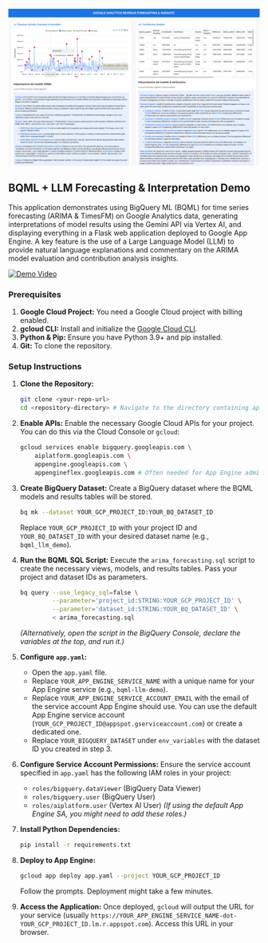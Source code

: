 ![Application Screenshot](screen.png)

## BQML + LLM Forecasting & Interpretation Demo 

This application demonstrates using BigQuery ML (BQML) for time series forecasting (ARIMA & TimesFM) on Google Analytics data, generating interpretations of model results using the Gemini API via Vertex AI, and displaying everything in a Flask web application deployed to Google App Engine. A key feature is the use of a Large Language Model (LLM) to provide natural language explanations and commentary on the ARIMA model evaluation and contribution analysis insights.

[![Demo Video](https://img.youtube.com/vi/99nFCfCv5s8/0.jpg)](https://youtu.be/99nFCfCv5s8)

### Prerequisites

1.  **Google Cloud Project:** You need a Google Cloud project with billing enabled.
2.  **gcloud CLI:** Install and initialize the [Google Cloud CLI](https://cloud.google.com/sdk/docs/install).
3.  **Python & Pip:** Ensure you have Python 3.9+ and pip installed.
4.  **Git:** To clone the repository.



### Setup Instructions

1.  **Clone the Repository:**
    ```bash
    git clone <your-repo-url>
    cd <repository-directory> # Navigate to the directory containing app.py, etc.
    ```

2.  **Enable APIs:** Enable the necessary Google Cloud APIs for your project. You can do this via the Cloud Console or `gcloud`:
    ```bash
    gcloud services enable bigquery.googleapis.com \
        aiplatform.googleapis.com \
        appengine.googleapis.com \
        appengineflex.googleapis.com # Often needed for App Engine admin tasks
    ```

3.  **Create BigQuery Dataset:** Create a BigQuery dataset where the BQML models and results tables will be stored.
    ```bash
    bq mk --dataset YOUR_GCP_PROJECT_ID:YOUR_BQ_DATASET_ID
    ```
    Replace `YOUR_GCP_PROJECT_ID` with your project ID and `YOUR_BQ_DATASET_ID` with your desired dataset name (e.g., `bqml_llm_demo`).

4.  **Run the BQML SQL Script:** Execute the `arima_forecasting.sql` script to create the necessary views, models, and results tables. Pass your project and dataset IDs as parameters.
    ```bash
    bq query --use_legacy_sql=false \
             --parameter='project_id:STRING:YOUR_GCP_PROJECT_ID' \
             --parameter='dataset_id:STRING:YOUR_BQ_DATASET_ID' \
             < arima_forecasting.sql
    ```
    *(Alternatively, open the script in the BigQuery Console, declare the variables at the top, and run it.)*

5.  **Configure `app.yaml`:**
    *   Open the `app.yaml` file.
    *   Replace `YOUR_APP_ENGINE_SERVICE_NAME` with a unique name for your App Engine service (e.g., `bqml-llm-demo`).
    *   Replace `YOUR_APP_ENGINE_SERVICE_ACCOUNT_EMAIL` with the email of the service account App Engine should use. You can use the default App Engine service account (`YOUR_GCP_PROJECT_ID@appspot.gserviceaccount.com`) or create a dedicated one.
    *   Replace `YOUR_BIGQUERY_DATASET` under `env_variables` with the dataset ID you created in step 3.

6.  **Configure Service Account Permissions:** Ensure the service account specified in `app.yaml` has the following IAM roles in your project:
    *   `roles/bigquery.dataViewer` (BigQuery Data Viewer)
    *   `roles/bigquery.user` (BigQuery User)
    *   `roles/aiplatform.user` (Vertex AI User)
    *(If using the default App Engine SA, you might need to add these roles.)*

7.  **Install Python Dependencies:**
    ```bash
    pip install -r requirements.txt
    ```

8.  **Deploy to App Engine:**
    ```bash
    gcloud app deploy app.yaml --project YOUR_GCP_PROJECT_ID
    ```
    Follow the prompts. Deployment might take a few minutes.

9. **Access the Application:** Once deployed, `gcloud` will output the URL for your service (usually `https://YOUR_APP_ENGINE_SERVICE_NAME-dot-YOUR_GCP_PROJECT_ID.lm.r.appspot.com`). Access this URL in your browser.
